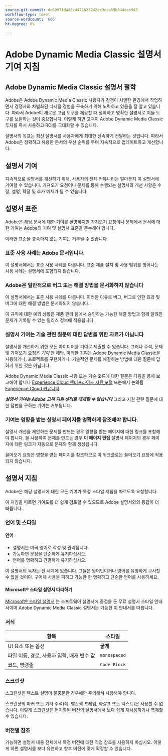 ```yaml
---
source-git-commit: de6997fda88c4471625242ee9cca59b344cee945
workflow-type: tm+mt
source-wordcount: '666'
ht-degree: 0%

---
```

# Adobe Dynamic Media Classic 설명서 기여 지침

## Adobe Dynamic Media Classic 설명서 철학

Adobe은 Adobe Dynamic Media Classic 사용자가 경쟁이 치열한 환경에서 작업하면서 경쟁사와 차별화된 디지털 경험을 구축하기 위해 노력하고 있음을 잘 알고 있습니다. 따라서 Adobe이 새로운 고급 도구를 제공할 때 정확하고 명확한 설명서로 이들 도구를 보완하는 것이 중요합니다. 이렇게 하면 고객이 Adobe Dynamic Media Classic 투자를 즉시 사용하고 ROI를 극대화할 수 있습니다.

설명서의 목표는 최신 설명서를 사용자에게 최대한 신속하게 전달하는 것입니다. 따라서 Adobe은 정확하고 유용한 문서의 우선 순위를 두며 지속적으로 업데이트하고 개선합니다.

## 설명서 기여

지속적으로 설명서를 개선하기 위해, 사용자의 전체 커뮤니티는 얼마든지 이 설명서에 기여할 수 있습니다. 가져오기 요청이나 문제를 통해 수행되는 설명서의 개선 사항은 수정, 설명, 확장 및 추가 예제가 될 수 있습니다.

## 설명서 표준

Adobe은 해당 문서에 대한 기여를 환영하지만 가져오기 요청이나 문제에서 문서에 대한 기여는 Adobe의 기여 및 설명서 표준을 준수해야 합니다.

이러한 표준을 충족하지 않는 기여는 거부될 수 있습니다.

### 표준 사용 사례는 Adobe 문서입니다.

이 설명서에서는 표준 사용 사례를 다룹니다. 표준 제품 설치 및 사용 범위를 벗어나는 사용 사례는 설명서에 포함되지 않습니다.

### Adobe은 일반적으로 버그 또는 해결 방법을 문서화하지 않습니다

이 설명서에서는 표준 사용 사례를 다룹니다. 이러한 이유로 버그, 버그로 인한 효과 및 버그에 대한 해결 방법은 문서화되지 않습니다.

이 규칙에 대한 예외 상황은 제품 관리 팀에서 승인하는 가능한 해결 방법과 함께 알려진 문제가 기록될 수 있는 릴리스 정보에 적용됩니다.

### 설명서 기여는 기술 관련 질문에 대한 답변을 위한 자료가 아닙니다

설명서를 개선하기 위한 모든 아이디어를 기여로 제출할 수 있습니다. 그러나 주석, 문제 및 가져오기 요청은 *기여* 만 해당. 이러한 기여는 Adobe Dynamic Media Classic을 사용하거나, 프로젝트를 구현하거나, 기술적인 문제를 해결하는 방법에 대한 질문에 답하기 위한 것은 아닙니다.

Adobe Dynamic Media Classic 사용 또는 기술 오류에 대한 질문은 다음을 통해 보고해야 합니다 [Experience Cloud 엔터프라이즈 지원 포털](https://experienceleague.adobe.com/ko?support-solution=General&amp;support-tab=home#support) 또는에서 논의됨 [Experience Cloud 커뮤니티](https://experienceleaguecommunities.adobe.com/t5/adobe-experience-manager/ct-p/adobe-experience-manager-community?profile.language=ko).

***설명서 기여는 Adobe 고객 지원 센터를 대체할 수 없습니다*** 그리고 지원 관련 질문에 대한 답변을 구하는 기여는 거부됩니다.

### 기여는 영향을 받는 설명서 페이지를 명확하게 참조해야 합니다.

설명서 개선을 제안하는 문제를 만드는 경우 영향을 받는 페이지에 대한 링크를 포함해야 합니다. 을 사용하여 문제를 만드는 경우 **이 페이지 편집** 설명서 페이지의 경우 페이지에 대한 링크가 자동으로 문제와 함께 생성됩니다.

끌어오기 요청은 영향을 받는 페이지를 참조하므로 이 워크플로는 끌어오기 요청에 적용되지 않습니다.

## 설명서 지침

Adobe은 해당 설명서에 대한 모든 기여가 특정 스타일 지침을 따르도록 요청합니다.

이 지침을 따르면 기여도를 더 쉽게 검토할 수 있으므로 Adobe 설명서와의 통합이 더 빠릅니다.

### 언어 및 스타일

#### 언어

* 설명서는 미국 영어로 작성 및 관리됩니다.
* 가능하면 문장을 단순하게 유지하십시오.
* 언어를 명확하고 간결하게 유지하십시오.

이 설명서의 독자는 전 세계에 있습니다. 그들은 원어민이거나 영어를 유창하게 구사할 수 없을 것이다. 구어체 사용을 피하고 가능한 한 명확하고 단순한 언어를 사용하세요.

#### Microsoft® 스타일 설명서 따라하기

[Microsoft® 스타일 설명서](https://learn.microsoft.com/en-us/style-guide/welcome/) 는 소프트웨어 설명서에 중점을 둔 무료 설명서 스타일 안내서이며 Adobe Dynamic Media Classic 설명서는 가능한 이 안내서를 따릅니다.

### 서식

| 항목 | 스타일 |
|---|---|
| UI 요소 또는 옵션 | **굵게** |
| 파일 이름, 경로, 사용자 입력, 매개 변수 값 | `monospaced` |
| 코드, 명령줄 | ```Code Block``` |

### 스크린샷

스크린샷은 텍스트 설명이 불충분한 경우에만 주의해서 사용해야 합니다.

스크린샷의 마커 또는 기타 주석(예: 빨간색 프레임, 화살표 또는 텍스트)은 사용할 수 없습니다. 이렇게 스크린샷은 현지화된 버전의 설명서에서 보다 쉽게 재사용하거나 복제할 수 있습니다.

### 버전별 참조

가능하면 설명서 내용 전체에서 특정 버전에 대한 직접 참조를 사용하지 마십시오. 이렇게 하면 설명서를 보다 유연하고 향후 버전에 맞게 확장할 수 있습니다.
